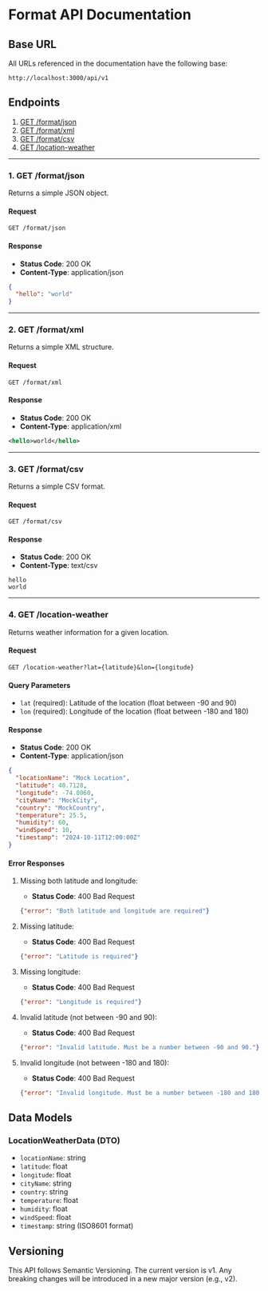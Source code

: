 # Format API Documentation

## Base URL

All URLs referenced in the documentation have the following base:

```
http://localhost:3000/api/v1
```

## Endpoints

1. [GET /format/json](#1-get-formatjson)
2. [GET /format/xml](#2-get-formatxml)
3. [GET /format/csv](#3-get-formatcsv)
4. [GET /location-weather](#4-get-location-weather)

---

### 1. GET /format/json

Returns a simple JSON object.

#### Request

```
GET /format/json
```

#### Response

- **Status Code**: 200 OK
- **Content-Type**: application/json

```json
{
  "hello": "world"
}
```

---

### 2. GET /format/xml

Returns a simple XML structure.

#### Request

```
GET /format/xml
```

#### Response

- **Status Code**: 200 OK
- **Content-Type**: application/xml

```xml
<hello>world</hello>
```

---

### 3. GET /format/csv

Returns a simple CSV format.

#### Request

```
GET /format/csv
```

#### Response

- **Status Code**: 200 OK
- **Content-Type**: text/csv

```
hello
world
```

---

### 4. GET /location-weather

Returns weather information for a given location.

#### Request

```
GET /location-weather?lat={latitude}&lon={longitude}
```

#### Query Parameters

- `lat` (required): Latitude of the location (float between -90 and 90)
- `lon` (required): Longitude of the location (float between -180 and 180)

#### Response

- **Status Code**: 200 OK
- **Content-Type**: application/json

```json
{
  "locationName": "Mock Location",
  "latitude": 40.7128,
  "longitude": -74.0060,
  "cityName": "MockCity",
  "country": "MockCountry",
  "temperature": 25.5,
  "humidity": 60,
  "windSpeed": 10,
  "timestamp": "2024-10-11T12:00:00Z"
}
```

#### Error Responses

1. Missing both latitude and longitude:
   - **Status Code**: 400 Bad Request
   ```json
   {"error": "Both latitude and longitude are required"}
   ```

2. Missing latitude:
   - **Status Code**: 400 Bad Request
   ```json
   {"error": "Latitude is required"}
   ```

3. Missing longitude:
   - **Status Code**: 400 Bad Request
   ```json
   {"error": "Longitude is required"}
   ```

4. Invalid latitude (not between -90 and 90):
   - **Status Code**: 400 Bad Request
   ```json
   {"error": "Invalid latitude. Must be a number between -90 and 90."}
   ```

5. Invalid longitude (not between -180 and 180):
   - **Status Code**: 400 Bad Request
   ```json
   {"error": "Invalid longitude. Must be a number between -180 and 180."}
   ```

## Data Models

### LocationWeatherData (DTO)

- `locationName`: string
- `latitude`: float
- `longitude`: float
- `cityName`: string
- `country`: string
- `temperature`: float
- `humidity`: float
- `windSpeed`: float
- `timestamp`: string (ISO8601 format)

## Versioning

This API follows Semantic Versioning. The current version is v1. Any breaking changes will be introduced in a new major version (e.g., v2).